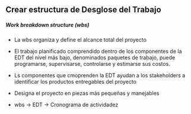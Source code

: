 ## Crear estructura de Desglose del Trabajo
##### Work breakdown structure (wbs)

- La wbs organiza y define el alcance total del proyecto
- El trabajo planificado comprendido dentro de los componentes de la EDT del nivel más bajo, denominados paquetes de trabajo, puede programarse, supervisarse, controlarse y estimarse sus costos.
- Ls componentes que cmoprenden la EDT ayudan a los stakeholders a identificar los productos entregables del proyecto
- Designa el proyecto en piezas más pequeñas y manejables



- wbs $\rightarrow$ EDT $\rightarrow$ Cronograma de actividadez

